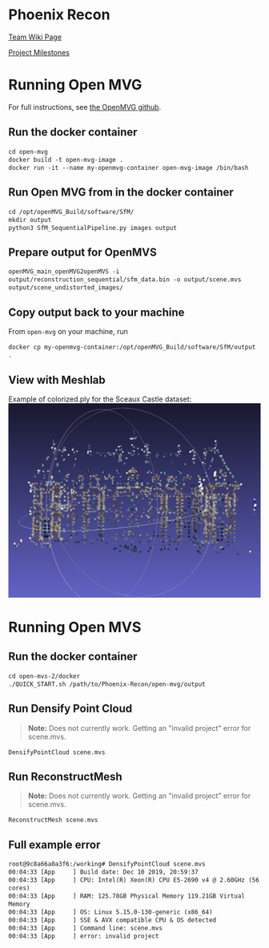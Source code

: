 # Phoenix Recon

[Team Wiki Page](https://github.com/cs210/2025-ManageXR-2/wiki/)

[Project Milestones](https://github.com/cs210/2025-ManageXR-2/milestones)

# Running Open MVG
For full instructions, see [the OpenMVG github](https://github.com/openMVG/openMVG/wiki/OpenMVG-on-your-image-dataset).
## Run the docker container
```
cd open-mvg
docker build -t open-mvg-image .
docker run -it --name my-openmvg-container open-mvg-image /bin/bash
```
## Run Open MVG from in the docker container 
```
cd /opt/openMVG_Build/software/SfM/
mkdir output
python3 SfM_SequentialPipeline.py images output
```
## Prepare output for OpenMVS
```
openMVG_main_openMVG2openMVS -i output/reconstruction_sequential/sfm_data.bin -o output/scene.mvs output/scene_undistorted_images/
```
## Copy output back to your machine
From `open-mvg` on your machine, run
```
docker cp my-openmvg-container:/opt/openMVG_Build/software/SfM/output .
```
## View with Meshlab
Example of colorized.ply for the Sceaux Castle dataset:
![Point cloud for colorized.ply](img/sample-mvg-output.png)

# Running Open MVS
## Run the docker container
```
cd open-mvs-2/docker
./QUICK_START.sh /path/to/Phoenix-Recon/open-mvg/output 
```
## Run Densify Point Cloud
> **Note:** Does not currently work. Getting an "invalid project" error for scene.mvs.
```
DensifyPointCloud scene.mvs
```
## Run ReconstructMesh
> **Note:** Does not currently work. Getting an "invalid project" error for scene.mvs.
```
ReconstructMesh scene.mvs
```
## Full example error
```
root@9c8a66a0a3f6:/working# DensifyPointCloud scene.mvs
00:04:33 [App     ] Build date: Dec 10 2019, 20:59:37
00:04:33 [App     ] CPU: Intel(R) Xeon(R) CPU E5-2690 v4 @ 2.60GHz (56 cores)
00:04:33 [App     ] RAM: 125.78GB Physical Memory 119.21GB Virtual Memory
00:04:33 [App     ] OS: Linux 5.15.0-130-generic (x86_64)
00:04:33 [App     ] SSE & AVX compatible CPU & OS detected
00:04:33 [App     ] Command line: scene.mvs
00:04:33 [App     ] error: invalid project
```
